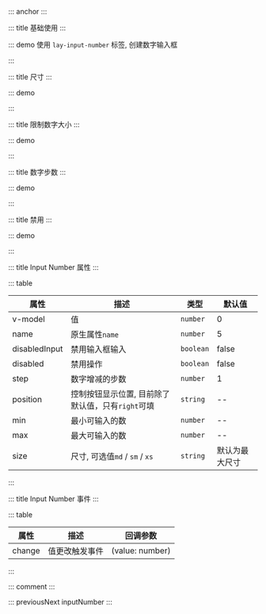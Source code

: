::: anchor
:::

::: title 基础使用
:::

::: demo 使用 `lay-input-number` 标签, 创建数字输入框

<template>
  <lay-input-number v-model="data"></lay-input-number>
  <lay-input-number v-model="data2"  position="right"></lay-input-number>
</template>

<script>
  import { ref } from 'vue';
  const data = ref(0);
  const data2 = ref(0);
  export default {
    setup() {
      return {
        data,
        data2,
      }
    }
  }
</script>

:::

::: title 尺寸
:::

::: demo

<template>
  <div>
    <div>
      <lay-input-number></lay-input-number>
      <lay-input-number size="md"></lay-input-number>
      <lay-input-number size="sm"></lay-input-number>
      <lay-input-number size="xs"></lay-input-number>
    </div>
    <div>
      <lay-input-number position="right"></lay-input-number>
      <lay-input-number position="right" size="md"></lay-input-number>
      <lay-input-number position="right" size="sm"></lay-input-number>
      <lay-input-number position="right" size="xs"></lay-input-number>
    </div>
  </div>
</template>

<script>
</script>

:::

::: title 限制数字大小
:::

::: demo

<template>
  <lay-input-number :min="0" :max="10"></lay-input-number>
</template>

<script>
</script>

:::

::: title 数字步数
:::

::: demo

<template>
  <lay-input-number :step="10"></lay-input-number>
</template>

<script>
</script>

:::

::: title 禁用
:::

::: demo

<template>
  <p>禁用输入</p>
  <lay-input-number v-model="data" disabled-input></lay-input-number>
  <p>全部禁用</p>
  <lay-input-number v-model="data2" disabled></lay-input-number>
</template>

<script>
  import { ref } from 'vue';
  const data = ref(10);
  const data2 = ref(25);
  export default {
    setup() {
      return {
        data,
        data2
      }
    }
  }
</script>

:::


::: title Input Number 属性
:::

::: table

| 属性     | 描述           | 类型 | 默认值 |
| -------- | ------------- | ------ | ------ |
| v-model  | 值            | `number` | 0     |
| name     | 原生属性`name` | `number` | 5     |
| disabledInput | 禁用输入框输入 | `boolean` | false     |
| disabled | 禁用操作 | `boolean` | false     |
| step     | 数字增减的步数 | `number` | 1     |
| position     | 控制按钮显示位置, 目前除了默认值，只有`right`可填 | `string` | --     |
| min     | 最小可输入的数 | `number` | --     |
| max     | 最大可输入的数 | `number` | --     |
| size     | 尺寸, 可选值`md` / `sm` / `xs`| `string` | 默认为最大尺寸   |

:::

::: title Input Number 事件
:::

::: table

| 属性     | 描述      | 回调参数 |
| -------- | -------- | ------ |
| change  | 值更改触发事件   | (value: number) |

:::

::: comment
:::

::: previousNext inputNumber
:::